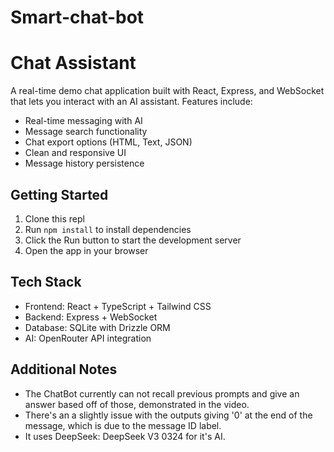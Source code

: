# Smart-chat-bot
# Chat Assistant

A real-time demo chat application built with React, Express, and WebSocket that lets you interact with an AI assistant. Features include:

- Real-time messaging with AI
- Message search functionality
- Chat export options (HTML, Text, JSON)
- Clean and responsive UI
- Message history persistence

## Getting Started

1. Clone this repl
2. Run `npm install` to install dependencies
3. Click the Run button to start the development server
4. Open the app in your browser

## Tech Stack

- Frontend: React + TypeScript + Tailwind CSS
- Backend: Express + WebSocket
- Database: SQLite with Drizzle ORM
- AI: OpenRouter API integration

## Additional Notes

- The ChatBot currently can not recall previous prompts and give an answer based off of those, demonstrated in the video.
- There's an a slightly issue with the outputs giving '0' at the end of the message, which is due to the message ID label.
- It uses DeepSeek: DeepSeek V3 0324 for it's AI.
